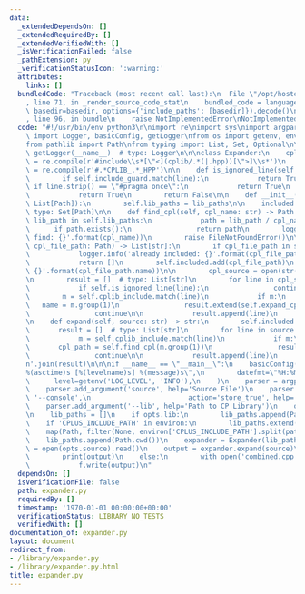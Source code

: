 ```yaml
---
data:
  _extendedDependsOn: []
  _extendedRequiredBy: []
  _extendedVerifiedWith: []
  _isVerificationFailed: false
  _pathExtension: py
  _verificationStatusIcon: ':warning:'
  attributes:
    links: []
  bundledCode: "Traceback (most recent call last):\n  File \"/opt/hostedtoolcache/Python/3.10.0/x64/lib/python3.10/site-packages/onlinejudge_verify/documentation/build.py\"\
    , line 71, in _render_source_code_stat\n    bundled_code = language.bundle(stat.path,\
    \ basedir=basedir, options={'include_paths': [basedir]}).decode()\n  File \"/opt/hostedtoolcache/Python/3.10.0/x64/lib/python3.10/site-packages/onlinejudge_verify/languages/python.py\"\
    , line 96, in bundle\n    raise NotImplementedError\nNotImplementedError\n"
  code: "#!/usr/bin/env python3\n\nimport re\nimport sys\nimport argparse\nfrom logging\
    \ import Logger, basicConfig, getLogger\nfrom os import getenv, environ, pathsep\n\
    from pathlib import Path\nfrom typing import List, Set, Optional\n\n\nlogger =\
    \ getLogger(__name__)  # type: Logger\n\n\nclass Expander:\n    cplib_include\
    \ = re.compile(r'#include\\s*[\"<](cplib/.*(|.hpp))[\">]\\s*')\n    include_guard\
    \ = re.compile(r'#.*CPLIB_.*_HPP')\n\n    def is_ignored_line(self, line) -> bool:\n\
    \        if self.include_guard.match(line):\n            return True\n       \
    \ if line.strip() == \"#pragma once\":\n            return True\n        if line.strip().startswith('//'):\n\
    \            return True\n        return False\n\n    def __init__(self, lib_paths:\
    \ List[Path]):\n        self.lib_paths = lib_paths\n\n    included = set()  #\
    \ type: Set[Path]\n\n    def find_cpl(self, cpl_name: str) -> Path:\n        for\
    \ lib_path in self.lib_paths:\n            path = lib_path / cpl_name\n      \
    \      if path.exists():\n                return path\n        logger.error('cannot\
    \ find: {}'.format(cpl_name))\n        raise FileNotFoundError()\n\n    def expand_cpl(self,\
    \ cpl_file_path: Path) -> List[str]:\n        if cpl_file_path in self.included:\n\
    \            logger.info('already included: {}'.format(cpl_file_path.name))\n\
    \            return []\n        self.included.add(cpl_file_path)\n        logger.info('include:\
    \ {}'.format(cpl_file_path.name))\n\n        cpl_source = open(str(cpl_file_path)).read()\n\
    \n        result = []  # type: List[str]\n        for line in cpl_source.splitlines():\n\
    \            if self.is_ignored_line(line):\n                continue\n\n    \
    \        m = self.cplib_include.match(line)\n            if m:\n             \
    \   name = m.group(1)\n                result.extend(self.expand_cpl(self.find_cpl(name)))\n\
    \                continue\n\n            result.append(line)\n        return result\n\
    \n    def expand(self, source: str) -> str:\n        self.included = set()\n \
    \       result = []  # type: List[str]\n        for line in source.splitlines():\n\
    \            m = self.cplib_include.match(line)\n            if m:\n         \
    \       cpl_path = self.find_cpl(m.group(1))\n                result.extend(self.expand_cpl(cpl_path))\n\
    \                continue\n\n            result.append(line)\n        return '\\\
    n'.join(result)\n\n\nif __name__ == \"__main__\":\n    basicConfig(\n        format=\"\
    %(asctime)s [%(levelname)s] %(message)s\",\n        datefmt=\"%H:%M:%S\",\n  \
    \      level=getenv('LOG_LEVEL', 'INFO'),\n    )\n    parser = argparse.ArgumentParser(description='Expander')\n\
    \    parser.add_argument('source', help='Source File')\n    parser.add_argument('-c',\
    \ '--console',\n                        action='store_true', help='Print to Console')\n\
    \    parser.add_argument('--lib', help='Path to CP Library')\n    opts = parser.parse_args()\n\
    \n    lib_paths = []\n    if opts.lib:\n        lib_paths.append(Path(opts.lib))\n\
    \    if 'CPLUS_INCLUDE_PATH' in environ:\n        lib_paths.extend(\n        \
    \    map(Path, filter(None, environ['CPLUS_INCLUDE_PATH'].split(pathsep))))\n\
    \    lib_paths.append(Path.cwd())\n    expander = Expander(lib_paths)\n    source\
    \ = open(opts.source).read()\n    output = expander.expand(source)\n\n    if opts.console:\n\
    \        print(output)\n    else:\n        with open('combined.cpp', 'w') as f:\n\
    \            f.write(output)\n"
  dependsOn: []
  isVerificationFile: false
  path: expander.py
  requiredBy: []
  timestamp: '1970-01-01 00:00:00+00:00'
  verificationStatus: LIBRARY_NO_TESTS
  verifiedWith: []
documentation_of: expander.py
layout: document
redirect_from:
- /library/expander.py
- /library/expander.py.html
title: expander.py
---
```

